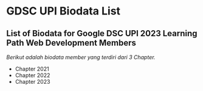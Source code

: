 # GDSC UPI Biodata List
List of Biodata for Google DSC UPI 2023 Learning Path Web Development Members
--
*Berikut adalah biodata member yang terdiri dari 3 Chapter.*
- Chapter 2021
- Chapter 2022
- Chapter 2023
